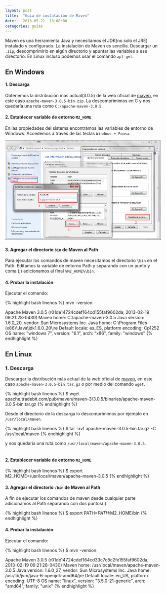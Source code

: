 ```yaml
---
layout: post
title:  "Guía de instalación de Maven"
date:   2013-05-21  18:08:00
categories: guias
---
```

Maven es una herramienta Java y necesitamos el JDK(no solo el JRE) instalado y configurado. La instalación de Maven es 
sencilla. Descargar un `.zip`, descomprimirlo en algún directorio y apuntar las variables a ese directorio. 
En Linux incluso podemos usar el comando `apt-get`.

## En Windows

#### 1. Descarga
Obtenemos la distribución más actual(3.0.5) de la web oficial de [maven](http://maven.apache.org "Web de Maven"), en este 
caso `apache-maven-3.0.5-bin.zip`. La descomprimimos en C y nos quedaría una ruta como `C:\apache-maven-3.0.5`.

#### 2. Establecer variable de entorno `M2_HOME`
En las propiedades del sistema encontramos las variables de entorno de Windows. Accedemos a través de las teclas `Windows + Pausa`.

![Variable M2_HOME](/images/m2_home_windows.png)

#### 3. Agregar el directorio `bin` de Maven al Path
Para ejecutar los comandos de maven necesitamos el directorio `\bin` en el Path. Editamos la variable de entorno Path y 
separando con un punto y coma (;) adicionamos al final `%M2_HOME%\bin`.

#### 4. Probar la instalación
Ejecutar el comando:

{% highlight bash linenos %}
mvn -version

Apache Maven 3.0.5 (r01de14724cdef164cd155faf9602da; 2013-02-19 09:21:28-0430)
Maven home: C:\apache-maven-3.0.5
Java version: 1.6.0_20, vendor: Sun Microsystems Inc.
Java home: C:\Program Files (x86)\Java\jdk1.6.0_20\jre
Default locale: es_ES, platform encoding: Cp1252
OS name: "windows 7", version: "6.1", arch: "x86", family: "windows"
{% endhighlight %}<br/>

## En Linux

### 1. Descarga

Descargar la distribución más actual de la web oficial de [maven](http://maven.apache.org), en este caso 
`apache-maven-3.0.5-bin.tar.gz` o por medio del comando `wget`.

{% highlight bash linenos %}
$ wget apache.tradebit.com/pub/maven/maven-3/3.0.5/binaries/apache-maven-3.0.5-bin.tar.gz
{% endhighlight %}<br/>

Desde el directorio de la descarga lo descomprimimos por ejemplo en `/usr/local/maven`.

{% highlight bash linenos %}
$ tar -xvf apache-maven-3.0.5-bin.tar.gz -C /usr/local/maven
{% endhighlight %}<br/>

y nos quedaría una ruta como `/usr/local/maven/apache-maven-3.0.5`.<br/><br/>

#### 2. Establecer variable de entorno `M2_HOME`

{% highlight bash linenos %}
$ export M2_HOME=/usr/local/maven/apache-maven-3.0.5
{% endhighlight %}<br/>

#### 3. Agregar el directorio `/bin` de Maven al Path
A fin de ejecutar los comandos de maven desde cualquier parte adicionamos al Path separando con dos puntos(:).

{% highlight bash linenos %}
$ export PATH=$PATH:$M2_HOME/bin
{% endhighlight %}<br/>

#### 4. Probar la instalación

Ejecutar el comando:

{% highlight bash linenos %}
$ mvn -version

Apache Maven 3.0.5 (r01de14724cdef164cd33c7c8c2fe155faf9602da; 2013-02-19 09:21:28-0430)
Maven home: /usr/local/maven/apache-maven-3.0.5
Java version: 1.6.0_27, vendor: Sun Microsystems Inc.
Java home: /usr/lib/jvm/java-6-openjdk-amd64/jre
Default locale: en_US, platform encoding: UTF-8
OS name: "linux", version: "3.5.0-21-generic", arch: "amd64", family: "unix"
{% endhighlight %}